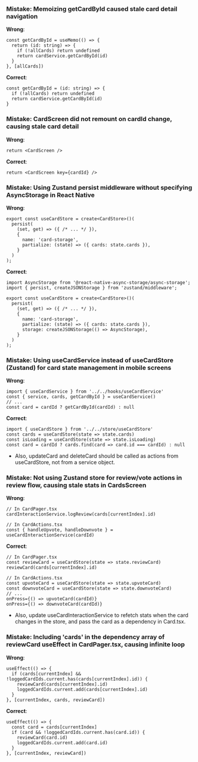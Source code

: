 ### Mistake: Memoizing getCardById caused stale card detail navigation
**Wrong**:
```
const getCardById = useMemo(() => {
  return (id: string) => {
    if (!allCards) return undefined
    return cardService.getCardById(id)
  }
}, [allCards])
```

**Correct**:
```
const getCardById = (id: string) => {
  if (!allCards) return undefined
  return cardService.getCardById(id)
}
```

### Mistake: CardScreen did not remount on cardId change, causing stale card detail
**Wrong**:
```
return <CardScreen />
```

**Correct**:
```
return <CardScreen key={cardId} />
```

### Mistake: Using Zustand persist middleware without specifying AsyncStorage in React Native
**Wrong**:
```
export const useCardStore = create<CardStore>()(
  persist(
    (set, get) => ({ /* ... */ }),
    {
      name: 'card-storage',
      partialize: (state) => ({ cards: state.cards }),
    }
  )
);
```

**Correct**:
```
import AsyncStorage from '@react-native-async-storage/async-storage';
import { persist, createJSONStorage } from 'zustand/middleware';

export const useCardStore = create<CardStore>()(
  persist(
    (set, get) => ({ /* ... */ }),
    {
      name: 'card-storage',
      partialize: (state) => ({ cards: state.cards }),
      storage: createJSONStorage(() => AsyncStorage),
    }
  )
);
```

### Mistake: Using useCardService instead of useCardStore (Zustand) for card state management in mobile screens
**Wrong**:
```
import { useCardService } from '../../hooks/useCardService'
const { service, cards, getCardById } = useCardService()
// ...
const card = cardId ? getCardById(cardId) : null
```

**Correct**:
```
import { useCardStore } from '../../store/useCardStore'
const cards = useCardStore(state => state.cards)
const isLoading = useCardStore(state => state.isLoading)
const card = cardId ? cards.find(card => card.id === cardId) : null
```

- Also, updateCard and deleteCard should be called as actions from useCardStore, not from a service object.

### Mistake: Not using Zustand store for review/vote actions in review flow, causing stale stats in CardsScreen
**Wrong**:
```
// In CardPager.tsx
cardInteractionService.logReview(cards[currentIndex].id)

// In CardActions.tsx
const { handleUpvote, handleDownvote } = useCardInteractionService(cardId)
```

**Correct**:
```
// In CardPager.tsx
const reviewCard = useCardStore(state => state.reviewCard)
reviewCard(cards[currentIndex].id)

// In CardActions.tsx
const upvoteCard = useCardStore(state => state.upvoteCard)
const downvoteCard = useCardStore(state => state.downvoteCard)
// ...
onPress={() => upvoteCard(cardId)}
onPress={() => downvoteCard(cardId)}
```

- Also, update useCardInteractionService to refetch stats when the card changes in the store, and pass the card as a dependency in Card.tsx.

### Mistake: Including 'cards' in the dependency array of reviewCard useEffect in CardPager.tsx, causing infinite loop
**Wrong**:
```
useEffect(() => {
  if (cards[currentIndex] && !loggedCardIds.current.has(cards[currentIndex].id)) {
    reviewCard(cards[currentIndex].id)
    loggedCardIds.current.add(cards[currentIndex].id)
  }
}, [currentIndex, cards, reviewCard])
```

**Correct**:
```
useEffect(() => {
  const card = cards[currentIndex]
  if (card && !loggedCardIds.current.has(card.id)) {
    reviewCard(card.id)
    loggedCardIds.current.add(card.id)
  }
}, [currentIndex, reviewCard])
```
